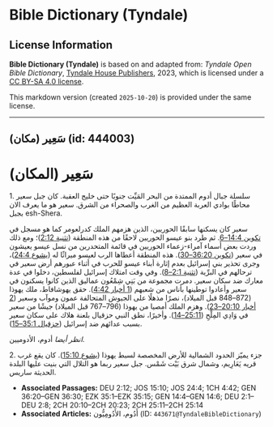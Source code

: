 # Bible Dictionary (Tyndale)

## License Information

**Bible Dictionary (Tyndale)** is based on and adapted from: _Tyndale Open Bible Dictionary_, [Tyndale House Publishers](https://tyndaleopenresources.com/), 2023, which is licensed under a [CC BY-SA 4.0 license](https://creativecommons.org/licenses/by-sa/4.0/legalcode.en).

This markdown version (created `2025-10-20`) is provided under the same license.



--------------------------------

## سَعِير (مكان) (id: 444003)

سَعِير (المكان)
===============

1\. سلسلة جبال أدوم الممتدة من البحر المَيِّت جنوبًا حتى خليج العقبة. كان جبل سعير محاطًا بوادي العربة العظيم من الغرب والصحراء من الشرق. سعير هو ما يعرف الان بجبل esh\-Shera.

 سعير كان يسكنها سابقًا الحوريين، الذين هزمهم الملك كدرلعومر كما هو مسجل في [تكوين 14:4–6](https://ref.ly/Gen14:4-Gen14:6). ثم طرد بنو عيسو الحوريين لاحقًا من هذه المنطقة ([تثنية 2:12](https://ref.ly/Deut2:12))؛ ومع ذلك وردت بعض أسماء آمراء\-زعماء الحوريين في قائمة المتحدرين من نسل عيسو يعيشون في سعير ([تكوين 36:20–30](https://ref.ly/Gen36:20-Gen36:30)). هذه المنطقة أعطاها الرب لعيسو ميراثًا له ([يشوع 24:4](https://ref.ly/Josh24:4))، وجرى تحذير بني إسرائيل بعدم إثارة أبناء عيسو للحرب في أثناء عبورهم أرض سعير في ترحالهم في البرِّية ([تثنية 2:1–8](https://ref.ly/Deut2:1-Deut2:8)). وفي وقت امتلاك إسرائيل لفلسطين، دخلوا في عدة معارك ضد سكان سعير. دمرت مجموعة من بَنِي شِمْعُون عماليق الذين كانوا يسكنون في سعير وأعادوا توطينها بأناس من شعبهم ([1 أخبار 4:42](https://ref.ly/1Chr4:42)). حقق يهوشافاط، ملك يهوذا (872–848 قبل الميلاد)، نصرًا مذهلًا على الجيوش المتحالفة عمون وموآب وسعير ([2 أخبار 20:10–23](https://ref.ly/2Chr20:10-2Chr20:23)). وهزم الملك أمصيا من يهوذا (796–767 قبل الميلاد) جيشًا من سعير في وَادِي المِلْحِ ([25:11–14](https://ref.ly/2Chr25:11-2Chr25:14)). وأخيرًا، نطق النبي حزقيال بلعنة هلاك على سكان سعير بسبب عدائهم ضد إسرائيل ([حزقيال 35:1–15](https://ref.ly/Ezek35:1-Ezek35:15)).

*انظر أيضا* أدوم، الأدوميين.

2\. جزء يميّز الحدود الشمالية للأرض المخصصة لسبط يهوذا ([يشوع 15:10](https://ref.ly/Josh15:10)). كان يقع غرب قريه يَعَارِيم، وشمال شرق بَيْت شَمْس. جبل سعير ربما هو التلال التي بنيت عليها البلدة الحديثة ساريس.

* **Associated Passages:** DEU 2:12; JOS 15:10; JOS 24:4; 1CH 4:42; GEN 36:20–GEN 36:30; EZK 35:1–EZK 35:15; GEN 14:4–GEN 14:6; DEU 2:1–DEU 2:8; 2CH 20:10–2CH 20:23; 2CH 25:11–2CH 25:14
* **Associated Articles:** أَدُوم، الأَدُومِيُّون (ID: `443671@TyndaleBibleDictionary`)

